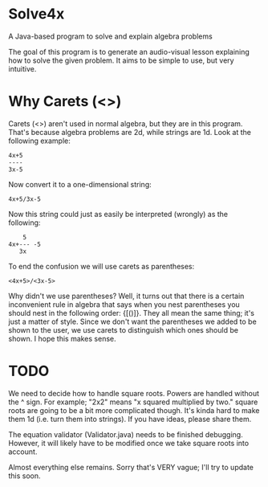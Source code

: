 Solve4x
=======

A Java-based program to solve and explain algebra problems

The goal of this program is to generate an audio-visual lesson explaining how to solve the given problem. It aims to be simple to use, but very intuitive.

Why Carets (<>)
===============
Carets (<>) aren't used in normal algebra, but they are in this program. That's because algebra problems are 2d, while strings are 1d. Look at the following example:

    4x+5
    ----
    3x-5

Now convert it to a one-dimensional string:

    4x+5/3x-5

Now this string could just as easily be interpreted (wrongly) as the following:

        5 
    4x+--- -5
       3x

To end the confusion we will use carets as parentheses:

    <4x+5>/<3x-5>

Why didn't we use parentheses? Well, it turns out that there is a certain inconvenient rule in algebra that says when you nest parentheses you should nest in the following order: {[()]}. They all mean the same thing; it's just a matter of style. Since we don't want the parentheses we added to be shown to the user, we use carets to distinguish which ones should be shown. I hope this makes sense.

TODO
====

We need to decide how to handle square roots. Powers are handled without the ^ sign. For example; "2x2" means "x squared multiplied by two." square roots are going to be a bit more complicated though. It's kinda hard to make them 1d (i.e. turn them into strings). If you have ideas, please share them. 

The equation validator (Validator.java) needs to be finished debugging. However, it will likely have to be modified once we take square roots into account.

Almost everything else remains. Sorry that's VERY vague; I'll try to update this soon.
